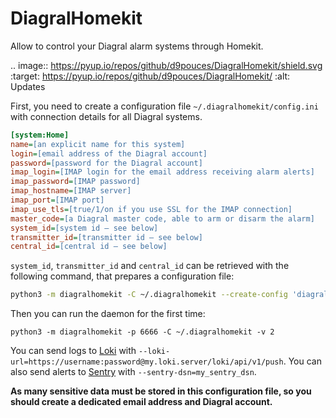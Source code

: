 DiagralHomekit
==============

Allow to control your Diagral alarm systems through Homekit.

.. image:: https://pyup.io/repos/github/d9pouces/DiagralHomekit/shield.svg
     :target: https://pyup.io/repos/github/d9pouces/DiagralHomekit/
     :alt: Updates


First, you need to create a configuration file `~/.diagralhomekit/config.ini` with connection details for all Diagral systems.

```ini
[system:Home]
name=[an explicit name for this system]
login=[email address of the Diagral account]
password=[password for the Diagral account]
imap_login=[IMAP login for the email address receiving alarm alerts]
imap_password=[IMAP password]
imap_hostname=[IMAP server]
imap_port=[IMAP port]
imap_use_tls=[true/1/on if you use SSL for the IMAP connection]
master_code=[a Diagral master code, able to arm or disarm the alarm]
system_id=[system id — see below]
transmitter_id=[transmitter id — see below]
central_id=[central id — see below]

```
`system_id`, `transmitter_id` and `central_id` can be retrieved with the following command, that prepares a configuration file:

```bash
python3 -m diagralhomekit -C ~/.diagralhomekit --create-config 'diagral@account.com:password'
```

Then you can run the daemon for the first time:

```python3 -m diagralhomekit -p 6666 -C ~/.diagralhomekit -v 2```

You can send logs to [Loki](https://grafana.com/oss/loki/) with `--loki-url=https://username:password@my.loki.server/loki/api/v1/push`.
You can also send alerts to [Sentry](https://sentry.io/) with `--sentry-dsn=my_sentry_dsn`.

**As many sensitive data must be stored in this configuration file, so you should create a dedicated email address and Diagral account.**
